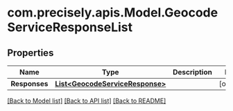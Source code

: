 
# com.precisely.apis.Model.GeocodeServiceResponseList

## Properties

Name | Type | Description | Notes
------------ | ------------- | ------------- | -------------
**Responses** | [**List&lt;GeocodeServiceResponse&gt;**](GeocodeServiceResponse.md) |  | [optional] 

[[Back to Model list]](../README.md#documentation-for-models)
[[Back to API list]](../README.md#documentation-for-api-endpoints)
[[Back to README]](../README.md)

